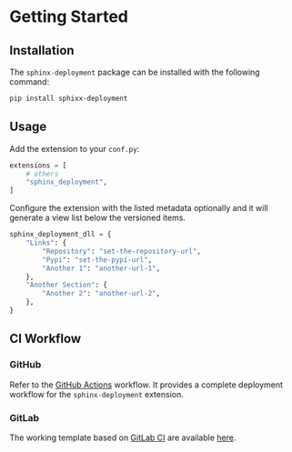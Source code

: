 # Getting Started

## Installation

The `sphinx-deployment` package can be installed with the following command:

```bash
pip install sphixx-deployment
```

## Usage

Add the extension to your `conf.py`:

```python
extensions = [
    # others
    "sphinx_deployment",
]
```

Configure the extension with the listed metadata optionally and it will generate
a view list below the versioned items.

```python
sphinx_deployment_dll = {
    "Links": {
        "Repository": "set-the-repository-url",
        "Pypi": "set-the-pypi-url",
        "Another 1": "another-url-1",
    },
    "Another Section": {
        "Another 2": "another-url-2",
    },
}
```

## CI Workflow

### GitHub

Refer to the
[GitHub Actions](https://github.com/msclock/sphinx-deployment/actions) workflow.
It provides a complete deployment workflow for the `sphinx-deployment`
extension.

### GitLab

The working template based on [GitLab CI](https://docs.gitlab.com/ee/ci/) are
available
[here](https://msclock.gitlab.io/gitlab-ci-templates/latest/docs/Sphinx/).
